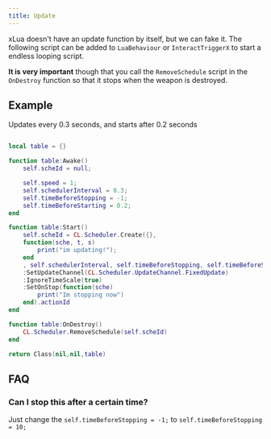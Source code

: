 ```yaml
---
title: Update
---
```


xLua doesn't have an update function by itself, but we can fake it. The following script can be added to `LuaBehaviour` or `InteractTriggerX` to start a endless looping script.

**It is very important** though that you call the `RemoveSchedule` script in the `OnDestroy` function so that it stops when the weapon is destroyed.

## Example

Updates every 0.3 seconds, and starts after 0.2 seconds

```lua

local table = {}

function table:Awake()
    self.scheId = null;

    self.speed = 1;
    self.schedulerInterval = 0.3;
    self.timeBeforeStopping = -1;
    self.timeBeforeStarting = 0.2;
end

function table:Start()
    self.scheId = CL.Scheduler.Create({},
    function(sche, t, s)
        print("im updating!"); 
    end
    , self.schedulerInterval, self.timeBeforeStopping, self.timeBeforeStarting)
    :SetUpdateChannel(CL.Scheduler.UpdateChannel.FixedUpdate)
    :IgnoreTimeScale(true)
    :SetOnStop(function(sche)
        print("Im stopping now")
    end).actionId
end

function table:OnDestroy()
    CL.Scheduler.RemoveSchedule(self.scheId)
end

return Class(nil,nil,table)
```

## FAQ

### Can I stop this after a certain time?

Just change the `self.timeBeforeStopping = -1;` to `self.timeBeforeStopping = 10;`  
